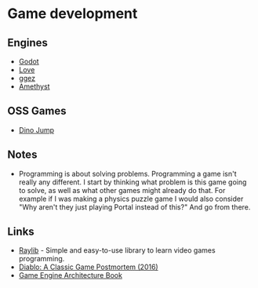 # Game development

## Engines

- [Godot](https://github.com/godotengine/godot)
- [Love](https://love2d.org)
- [ggez](https://github.com/ggez/ggez)
- [Amethyst](https://github.com/amethyst/amethyst)

## OSS Games

- [Dino Jump](https://github.com/dj/dinojump)

## Notes

- Programming is about solving problems. Programming a game isn't really any different. I start by thinking what problem is this game going to solve, as well as what other games might already do that. For example if I was making a physics puzzle game I would also consider "Why aren't they just playing Portal instead of this?" And go from there.

## Links

- [Raylib](http://www.raylib.com) - Simple and easy-to-use library to learn video games programming.
- [Diablo: A Classic Game Postmortem (2016)](https://www.youtube.com/watch?v=VscdPA6sUkc)
- [Game Engine Architecture Book](https://www.gameenginebook.com/)